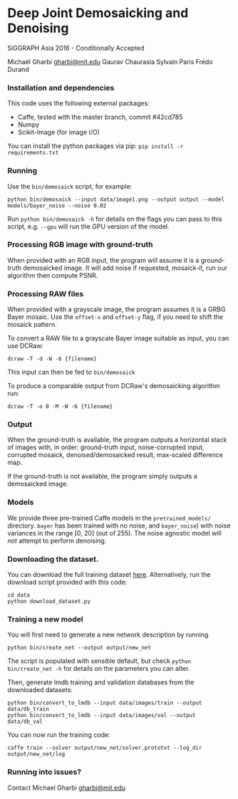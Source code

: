 # Deep Joint Demosaicking and Denoising

SiGGRAPH Asia 2016 - Conditionally Accepted

Michaël Gharbi <gharbi@mit.edu>
Gaurav Chaurasia
Sylvain Paris
Frédo Durand


### Installation and dependencies

This code uses the following external packages:
* Caffe, tested with the master branch, commit #42cd785
* Numpy
* Scikit-Image (for image I/O)

You can install the python packages via pip:
`pip install -r requirements.txt`


### Running

Use the `bin/demosaick` script, for example:

```shell
python bin/demosaick --input data/image1.png --output output --model models/bayer_noise --noise 0.02
```

Run `python bin/demosaick -h` for details on the flags you can pass to this script, e.g.
`--gpu` will run the GPU version of the model.


### Processing RGB image with ground-truth

When provided with an RGB input, the program will assume it is a ground-truth demosaicked image.
It will add noise if requested, mosaick-it, run our algorithm then compute PSNR.


### Processing RAW files

When provided with a grayscale image, the program assumes it is a GRBG Bayer mosaic.
Use the `offset-x` and `offset-y` flag, if you need to shift the mosaick pattern.

To convert a RAW file to a grayscale Bayer image suitable as input, you can use DCRaw:

```shell
dcraw -T -d -W -6 {filename}
```

This input can then be fed to `bin/demosaick`

To produce a comparable output from DCRaw's demosaicking algorithm run:

```shell
dcraw -T -o 0 -M -W -6 {filename}
```

### Output

When the ground-truth is available, the program outputs a horizontal stack of
images with, in order: ground-truth input, noise-corrupted input, corrupted
mosaick, denoised/demosaicked result, max-scaled difference map.

If the ground-truth is not available, the program simply outputs a demosaicked image.


### Models

We provide three pre-trained Caffe models in the `pretrained_models/`
directory. `bayer` has been trained with no noise, and `bayer_noise`) with
noise variances in the range [0, 20] (out of 255). The noise agnostic model
will *not* attempt to perform denoising.


### Downloading the dataset.

You can download the full training dataset [here](https://groups.csail.mit.edu/graphics/demosaicnet/dataset.html).
Alternatively, run the download script provided with this code:

```shell
cd data
python download_dataset.py
```


### Training a new model

You will first need to generate a new network description by running 
```shell
python bin/create_net --output output/new_net
```

The script is populated with sensible default, but check `python
bin/create_net -h` for details on the parameters you can alter.

Then, generate lmdb training and validation databases from the downloaded datasets:

```shell
python bin/convert_to_lmdb --input data/images/train --output data/db_train
python bin/convert_to_lmdb --input data/images/val --output data/db_val
```

You can now run the training code:

```shell
caffe train --solver output/new_net/solver.prototxt --log_dir output/new_net/log 
```


### Running into issues?

Contact Michael Gharbi <gharbi@mit.edu>
